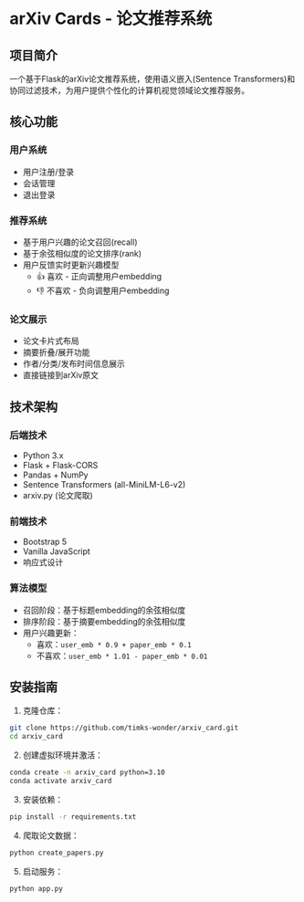 # arXiv Cards - 论文推荐系统

## 项目简介

一个基于Flask的arXiv论文推荐系统，使用语义嵌入(Sentence Transformers)和协同过滤技术，为用户提供个性化的计算机视觉领域论文推荐服务。

## 核心功能

### 用户系统
- 用户注册/登录
- 会话管理
- 退出登录

### 推荐系统
- 基于用户兴趣的论文召回(recall)
- 基于余弦相似度的论文排序(rank)
- 用户反馈实时更新兴趣模型
  - 👍 喜欢 - 正向调整用户embedding
  - 👎 不喜欢 - 负向调整用户embedding

### 论文展示
- 论文卡片式布局
- 摘要折叠/展开功能
- 作者/分类/发布时间信息展示
- 直接链接到arXiv原文

## 技术架构

### 后端技术
- Python 3.x
- Flask + Flask-CORS
- Pandas + NumPy
- Sentence Transformers (all-MiniLM-L6-v2)
- arxiv.py (论文爬取)

### 前端技术
- Bootstrap 5
- Vanilla JavaScript
- 响应式设计

### 算法模型
- 召回阶段：基于标题embedding的余弦相似度
- 排序阶段：基于摘要embedding的余弦相似度
- 用户兴趣更新：
  - 喜欢：`user_emb * 0.9 + paper_emb * 0.1`
  - 不喜欢：`user_emb * 1.01 - paper_emb * 0.01`

## 安装指南

1. 克隆仓库：
```bash
git clone https://github.com/timks-wonder/arxiv_card.git
cd arxiv_card
```

2. 创建虚拟环境并激活：
```bash
conda create -n arxiv_card python=3.10
conda activate arxiv_card
```

3. 安装依赖：
```bash
pip install -r requirements.txt
```

4. 爬取论文数据：
```bash
python create_papers.py
```

5. 启动服务：
```bash
python app.py
```
